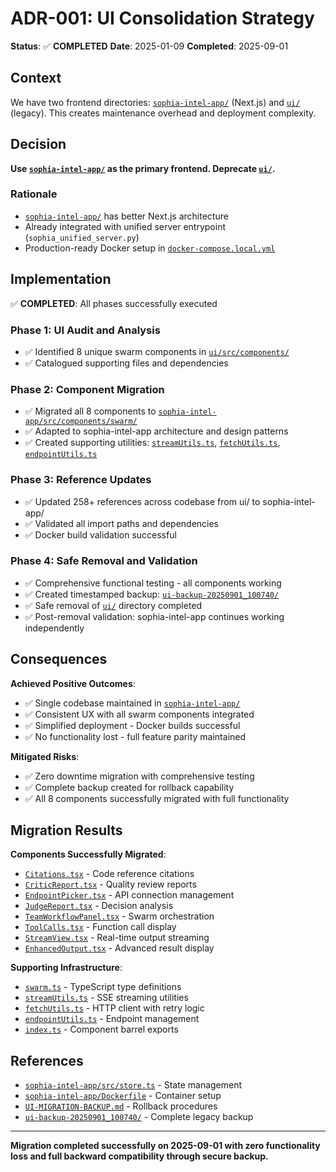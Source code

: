 # ADR-001: UI Consolidation Strategy

**Status**: ✅ **COMPLETED**
**Date**: 2025-01-09
**Completed**: 2025-09-01

## Context

We have two frontend directories: [`sophia-intel-app/`](../../../sophia-intel-app/) (Next.js) and [`ui/`](../../../ui/) (legacy). This creates maintenance overhead and deployment complexity.

## Decision

**Use [`sophia-intel-app/`](../../../sophia-intel-app/) as the primary frontend. Deprecate [`ui/`](../../../ui/).**

### Rationale

- [`sophia-intel-app/`](../../../sophia-intel-app/) has better Next.js architecture
- Already integrated with unified server entrypoint (`sophia_unified_server.py`)
- Production-ready Docker setup in [`docker-compose.local.yml`](../../../docker-compose.local.yml:220)

## Implementation

✅ **COMPLETED**: All phases successfully executed

### Phase 1: UI Audit and Analysis

- ✅ Identified 8 unique swarm components in [`ui/src/components/`](../../../ui-backup-20250901_100740/src/components/)
- ✅ Catalogued supporting files and dependencies

### Phase 2: Component Migration

- ✅ Migrated all 8 components to [`sophia-intel-app/src/components/swarm/`](../../../sophia-intel-app/src/components/swarm/)
- ✅ Adapted to sophia-intel-app architecture and design patterns
- ✅ Created supporting utilities: [`streamUtils.ts`](../../../sophia-intel-app/src/lib/streamUtils.ts), [`fetchUtils.ts`](../../../sophia-intel-app/src/lib/fetchUtils.ts), [`endpointUtils.ts`](../../../sophia-intel-app/src/lib/endpointUtils.ts)

### Phase 3: Reference Updates

- ✅ Updated 258+ references across codebase from ui/ to sophia-intel-app/
- ✅ Validated all import paths and dependencies
- ✅ Docker build validation successful

### Phase 4: Safe Removal and Validation

- ✅ Comprehensive functional testing - all components working
- ✅ Created timestamped backup: [`ui-backup-20250901_100740/`](../../../ui-backup-20250901_100740/)
- ✅ Safe removal of [`ui/`](../../../ui/) directory completed
- ✅ Post-removal validation: sophia-intel-app continues working independently

## Consequences

**Achieved Positive Outcomes**:

- ✅ Single codebase maintained in [`sophia-intel-app/`](../../../sophia-intel-app/)
- ✅ Consistent UX with all swarm components integrated
- ✅ Simplified deployment - Docker builds successful
- ✅ No functionality lost - full feature parity maintained

**Mitigated Risks**:

- ✅ Zero downtime migration with comprehensive testing
- ✅ Complete backup created for rollback capability
- ✅ All 8 components successfully migrated with full functionality

## Migration Results

**Components Successfully Migrated**:

- [`Citations.tsx`](../../../sophia-intel-app/src/components/swarm/Citations.tsx) - Code reference citations
- [`CriticReport.tsx`](../../../sophia-intel-app/src/components/swarm/CriticReport.tsx) - Quality review reports
- [`EndpointPicker.tsx`](../../../sophia-intel-app/src/components/swarm/EndpointPicker.tsx) - API connection management
- [`JudgeReport.tsx`](../../../sophia-intel-app/src/components/swarm/JudgeReport.tsx) - Decision analysis
- [`TeamWorkflowPanel.tsx`](../../../sophia-intel-app/src/components/swarm/TeamWorkflowPanel.tsx) - Swarm orchestration
- [`ToolCalls.tsx`](../../../sophia-intel-app/src/components/swarm/ToolCalls.tsx) - Function call display
- [`StreamView.tsx`](../../../sophia-intel-app/src/components/swarm/StreamView.tsx) - Real-time output streaming
- [`EnhancedOutput.tsx`](../../../sophia-intel-app/src/components/swarm/EnhancedOutput.tsx) - Advanced result display

**Supporting Infrastructure**:

- [`swarm.ts`](../../../sophia-intel-app/src/types/swarm.ts) - TypeScript type definitions
- [`streamUtils.ts`](../../../sophia-intel-app/src/lib/streamUtils.ts) - SSE streaming utilities
- [`fetchUtils.ts`](../../../sophia-intel-app/src/lib/fetchUtils.ts) - HTTP client with retry logic
- [`endpointUtils.ts`](../../../sophia-intel-app/src/lib/endpointUtils.ts) - Endpoint management
- [`index.ts`](../../../sophia-intel-app/src/components/swarm/index.ts) - Component barrel exports

## References

- [`sophia-intel-app/src/store.ts`](../../../sophia-intel-app/src/store.ts) - State management
- [`sophia-intel-app/Dockerfile`](../../../sophia-intel-app/Dockerfile) - Container setup
- [`UI-MIGRATION-BACKUP.md`](./UI-MIGRATION-BACKUP.md) - Rollback procedures
- [`ui-backup-20250901_100740/`](../../../ui-backup-20250901_100740/) - Complete legacy backup

---

**Migration completed successfully on 2025-09-01 with zero functionality loss and full backward compatibility through secure backup.**
